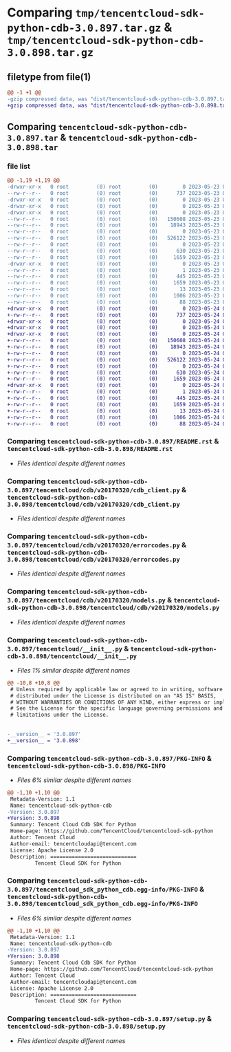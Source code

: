 # Comparing `tmp/tencentcloud-sdk-python-cdb-3.0.897.tar.gz` & `tmp/tencentcloud-sdk-python-cdb-3.0.898.tar.gz`

## filetype from file(1)

```diff
@@ -1 +1 @@
-gzip compressed data, was "dist/tencentcloud-sdk-python-cdb-3.0.897.tar", last modified: Tue May 23 02:16:23 2023, max compression
+gzip compressed data, was "dist/tencentcloud-sdk-python-cdb-3.0.898.tar", last modified: Wed May 24 01:47:50 2023, max compression
```

## Comparing `tencentcloud-sdk-python-cdb-3.0.897.tar` & `tencentcloud-sdk-python-cdb-3.0.898.tar`

### file list

```diff
@@ -1,19 +1,19 @@
-drwxr-xr-x   0 root         (0) root         (0)        0 2023-05-23 02:16:22.000000 tencentcloud-sdk-python-cdb-3.0.897/
--rw-r--r--   0 root         (0) root         (0)      737 2023-05-23 02:16:22.000000 tencentcloud-sdk-python-cdb-3.0.897/README.rst
-drwxr-xr-x   0 root         (0) root         (0)        0 2023-05-23 02:16:22.000000 tencentcloud-sdk-python-cdb-3.0.897/tencentcloud/
-drwxr-xr-x   0 root         (0) root         (0)        0 2023-05-23 02:16:22.000000 tencentcloud-sdk-python-cdb-3.0.897/tencentcloud/cdb/
-drwxr-xr-x   0 root         (0) root         (0)        0 2023-05-23 02:16:22.000000 tencentcloud-sdk-python-cdb-3.0.897/tencentcloud/cdb/v20170320/
--rw-r--r--   0 root         (0) root         (0)   150608 2023-05-23 02:16:22.000000 tencentcloud-sdk-python-cdb-3.0.897/tencentcloud/cdb/v20170320/cdb_client.py
--rw-r--r--   0 root         (0) root         (0)    18943 2023-05-23 02:16:22.000000 tencentcloud-sdk-python-cdb-3.0.897/tencentcloud/cdb/v20170320/errorcodes.py
--rw-r--r--   0 root         (0) root         (0)        0 2023-05-23 02:16:22.000000 tencentcloud-sdk-python-cdb-3.0.897/tencentcloud/cdb/v20170320/__init__.py
--rw-r--r--   0 root         (0) root         (0)   526122 2023-05-23 02:16:22.000000 tencentcloud-sdk-python-cdb-3.0.897/tencentcloud/cdb/v20170320/models.py
--rw-r--r--   0 root         (0) root         (0)        0 2023-05-23 02:16:22.000000 tencentcloud-sdk-python-cdb-3.0.897/tencentcloud/cdb/__init__.py
--rw-r--r--   0 root         (0) root         (0)      630 2023-05-23 02:16:22.000000 tencentcloud-sdk-python-cdb-3.0.897/tencentcloud/__init__.py
--rw-r--r--   0 root         (0) root         (0)     1659 2023-05-23 02:16:22.000000 tencentcloud-sdk-python-cdb-3.0.897/PKG-INFO
-drwxr-xr-x   0 root         (0) root         (0)        0 2023-05-23 02:16:22.000000 tencentcloud-sdk-python-cdb-3.0.897/tencentcloud_sdk_python_cdb.egg-info/
--rw-r--r--   0 root         (0) root         (0)        1 2023-05-23 02:16:22.000000 tencentcloud-sdk-python-cdb-3.0.897/tencentcloud_sdk_python_cdb.egg-info/dependency_links.txt
--rw-r--r--   0 root         (0) root         (0)      445 2023-05-23 02:16:22.000000 tencentcloud-sdk-python-cdb-3.0.897/tencentcloud_sdk_python_cdb.egg-info/SOURCES.txt
--rw-r--r--   0 root         (0) root         (0)     1659 2023-05-23 02:16:22.000000 tencentcloud-sdk-python-cdb-3.0.897/tencentcloud_sdk_python_cdb.egg-info/PKG-INFO
--rw-r--r--   0 root         (0) root         (0)       13 2023-05-23 02:16:22.000000 tencentcloud-sdk-python-cdb-3.0.897/tencentcloud_sdk_python_cdb.egg-info/top_level.txt
--rw-r--r--   0 root         (0) root         (0)     1006 2023-05-23 02:16:22.000000 tencentcloud-sdk-python-cdb-3.0.897/setup.py
--rw-r--r--   0 root         (0) root         (0)       88 2023-05-23 02:16:23.000000 tencentcloud-sdk-python-cdb-3.0.897/setup.cfg
+drwxr-xr-x   0 root         (0) root         (0)        0 2023-05-24 01:47:50.000000 tencentcloud-sdk-python-cdb-3.0.898/
+-rw-r--r--   0 root         (0) root         (0)      737 2023-05-24 01:47:50.000000 tencentcloud-sdk-python-cdb-3.0.898/README.rst
+drwxr-xr-x   0 root         (0) root         (0)        0 2023-05-24 01:47:50.000000 tencentcloud-sdk-python-cdb-3.0.898/tencentcloud/
+drwxr-xr-x   0 root         (0) root         (0)        0 2023-05-24 01:47:50.000000 tencentcloud-sdk-python-cdb-3.0.898/tencentcloud/cdb/
+drwxr-xr-x   0 root         (0) root         (0)        0 2023-05-24 01:47:50.000000 tencentcloud-sdk-python-cdb-3.0.898/tencentcloud/cdb/v20170320/
+-rw-r--r--   0 root         (0) root         (0)   150608 2023-05-24 01:47:50.000000 tencentcloud-sdk-python-cdb-3.0.898/tencentcloud/cdb/v20170320/cdb_client.py
+-rw-r--r--   0 root         (0) root         (0)    18943 2023-05-24 01:47:50.000000 tencentcloud-sdk-python-cdb-3.0.898/tencentcloud/cdb/v20170320/errorcodes.py
+-rw-r--r--   0 root         (0) root         (0)        0 2023-05-24 01:47:50.000000 tencentcloud-sdk-python-cdb-3.0.898/tencentcloud/cdb/v20170320/__init__.py
+-rw-r--r--   0 root         (0) root         (0)   526122 2023-05-24 01:47:50.000000 tencentcloud-sdk-python-cdb-3.0.898/tencentcloud/cdb/v20170320/models.py
+-rw-r--r--   0 root         (0) root         (0)        0 2023-05-24 01:47:50.000000 tencentcloud-sdk-python-cdb-3.0.898/tencentcloud/cdb/__init__.py
+-rw-r--r--   0 root         (0) root         (0)      630 2023-05-24 01:47:50.000000 tencentcloud-sdk-python-cdb-3.0.898/tencentcloud/__init__.py
+-rw-r--r--   0 root         (0) root         (0)     1659 2023-05-24 01:47:50.000000 tencentcloud-sdk-python-cdb-3.0.898/PKG-INFO
+drwxr-xr-x   0 root         (0) root         (0)        0 2023-05-24 01:47:50.000000 tencentcloud-sdk-python-cdb-3.0.898/tencentcloud_sdk_python_cdb.egg-info/
+-rw-r--r--   0 root         (0) root         (0)        1 2023-05-24 01:47:50.000000 tencentcloud-sdk-python-cdb-3.0.898/tencentcloud_sdk_python_cdb.egg-info/dependency_links.txt
+-rw-r--r--   0 root         (0) root         (0)      445 2023-05-24 01:47:50.000000 tencentcloud-sdk-python-cdb-3.0.898/tencentcloud_sdk_python_cdb.egg-info/SOURCES.txt
+-rw-r--r--   0 root         (0) root         (0)     1659 2023-05-24 01:47:50.000000 tencentcloud-sdk-python-cdb-3.0.898/tencentcloud_sdk_python_cdb.egg-info/PKG-INFO
+-rw-r--r--   0 root         (0) root         (0)       13 2023-05-24 01:47:50.000000 tencentcloud-sdk-python-cdb-3.0.898/tencentcloud_sdk_python_cdb.egg-info/top_level.txt
+-rw-r--r--   0 root         (0) root         (0)     1006 2023-05-24 01:47:50.000000 tencentcloud-sdk-python-cdb-3.0.898/setup.py
+-rw-r--r--   0 root         (0) root         (0)       88 2023-05-24 01:47:50.000000 tencentcloud-sdk-python-cdb-3.0.898/setup.cfg
```

### Comparing `tencentcloud-sdk-python-cdb-3.0.897/README.rst` & `tencentcloud-sdk-python-cdb-3.0.898/README.rst`

 * *Files identical despite different names*

### Comparing `tencentcloud-sdk-python-cdb-3.0.897/tencentcloud/cdb/v20170320/cdb_client.py` & `tencentcloud-sdk-python-cdb-3.0.898/tencentcloud/cdb/v20170320/cdb_client.py`

 * *Files identical despite different names*

### Comparing `tencentcloud-sdk-python-cdb-3.0.897/tencentcloud/cdb/v20170320/errorcodes.py` & `tencentcloud-sdk-python-cdb-3.0.898/tencentcloud/cdb/v20170320/errorcodes.py`

 * *Files identical despite different names*

### Comparing `tencentcloud-sdk-python-cdb-3.0.897/tencentcloud/cdb/v20170320/models.py` & `tencentcloud-sdk-python-cdb-3.0.898/tencentcloud/cdb/v20170320/models.py`

 * *Files identical despite different names*

### Comparing `tencentcloud-sdk-python-cdb-3.0.897/tencentcloud/__init__.py` & `tencentcloud-sdk-python-cdb-3.0.898/tencentcloud/__init__.py`

 * *Files 1% similar despite different names*

```diff
@@ -10,8 +10,8 @@
 # Unless required by applicable law or agreed to in writing, software
 # distributed under the License is distributed on an "AS IS" BASIS,
 # WITHOUT WARRANTIES OR CONDITIONS OF ANY KIND, either express or implied.
 # See the License for the specific language governing permissions and
 # limitations under the License.
 
 
-__version__ = '3.0.897'
+__version__ = '3.0.898'
```

### Comparing `tencentcloud-sdk-python-cdb-3.0.897/PKG-INFO` & `tencentcloud-sdk-python-cdb-3.0.898/PKG-INFO`

 * *Files 6% similar despite different names*

```diff
@@ -1,10 +1,10 @@
 Metadata-Version: 1.1
 Name: tencentcloud-sdk-python-cdb
-Version: 3.0.897
+Version: 3.0.898
 Summary: Tencent Cloud Cdb SDK for Python
 Home-page: https://github.com/TencentCloud/tencentcloud-sdk-python
 Author: Tencent Cloud
 Author-email: tencentcloudapi@tencent.com
 License: Apache License 2.0
 Description: ============================
         Tencent Cloud SDK for Python
```

### Comparing `tencentcloud-sdk-python-cdb-3.0.897/tencentcloud_sdk_python_cdb.egg-info/PKG-INFO` & `tencentcloud-sdk-python-cdb-3.0.898/tencentcloud_sdk_python_cdb.egg-info/PKG-INFO`

 * *Files 6% similar despite different names*

```diff
@@ -1,10 +1,10 @@
 Metadata-Version: 1.1
 Name: tencentcloud-sdk-python-cdb
-Version: 3.0.897
+Version: 3.0.898
 Summary: Tencent Cloud Cdb SDK for Python
 Home-page: https://github.com/TencentCloud/tencentcloud-sdk-python
 Author: Tencent Cloud
 Author-email: tencentcloudapi@tencent.com
 License: Apache License 2.0
 Description: ============================
         Tencent Cloud SDK for Python
```

### Comparing `tencentcloud-sdk-python-cdb-3.0.897/setup.py` & `tencentcloud-sdk-python-cdb-3.0.898/setup.py`

 * *Files identical despite different names*


